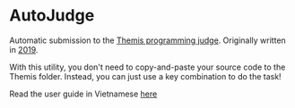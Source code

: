 # AutoJudge

Automatic submission to the [Themis programming judge](https://dsapblog.wordpress.com/2013/12/24/themis/). Originally written in [2019](https://www.facebook.com/groups/VNOIForum/posts/2283272515026903).

With this utility, you don't need to copy-and-paste your source code to the Themis folder. Instead, you can just use a key combination to do the task!

Read the user guide in Vietnamese [here](./user%20guide%20in%20VNM.pdf)
